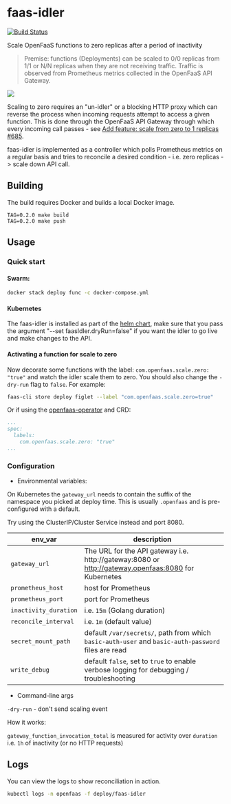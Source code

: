 # faas-idler

[![Build Status](https://travis-ci.org/openfaas-incubator/faas-idler.svg?branch=master)](https://travis-ci.org/openfaas-incubator/faas-idler)

Scale OpenFaaS functions to zero replicas after a period of inactivity

> Premise: functions (Deployments) can be scaled to 0/0 replicas from 1/1 or N/N replicas when they are not receiving traffic. Traffic is observed from Prometheus metrics collected in the OpenFaaS API Gateway.

![](./docs/faas-idler.png)

Scaling to zero requires an "un-idler" or a blocking HTTP proxy which can reverse the process when incoming requests attempt to access a given function. This is done through the OpenFaaS API Gateway through which every incoming call passes - see [Add feature: scale from zero to 1 replicas #685](https://github.com/openfaas/faas/pull/685).

faas-idler is implemented as a controller which polls Prometheus metrics on a regular basis and tries to reconcile a desired condition - i.e. zero replicas -> scale down API call.

## Building

The build requires Docker and builds a local Docker image.

```
TAG=0.2.0 make build
TAG=0.2.0 make push
```

## Usage

### Quick start

#### Swarm:

```sh
docker stack deploy func -c docker-compose.yml
```

#### Kubernetes

The faas-idler is installed as part of the [helm chart](https://github.com/openfaas/faas-netes/tree/master/chart/openfaas), make sure that you pass the argument "--set faasIdler.dryRun=false" if you want the idler to go live and make changes to the API.

#### Activating a function for scale to zero

Now decorate some functions with the label: `com.openfaas.scale.zero: "true"` and watch the idler scale them to zero. You should also change the `-dry-run` flag to `false`. For example:

```sh
faas-cli store deploy figlet --label "com.openfaas.scale.zero=true"
```

Or if using the [openfaas-operator](https://github.com/openfaas-incubator/openfaas-operator) and CRD:

```yaml
...
spec:
  labels:
    com.openfaas.scale.zero: "true"
...
```

### Configuration

* Environmental variables:

On Kubernetes the `gateway_url` needs to contain the suffix of the namespace you picked at deploy time. This is usually `.openfaas` and is pre-configured with a default.

Try using the ClusterIP/Cluster Service instead and port 8080.

| env_var               | description                                                 |
| --------------------- |----------------------------------------------------------   |
| `gateway_url`         | The URL for the API gateway i.e. http://gateway:8080 or http://gateway.openfaas:8080 for Kubernetes       |
| `prometheus_host`     | host for Prometheus |
| `prometheus_port`     | port for Prometheus |
| `inactivity_duration` | i.e. `15m` (Golang duration) |
| `reconcile_interval`  | i.e. `1m` (default value) |
| `secret_mount_path`   | default `/var/secrets/`, path from which `basic-auth-user` and `basic-auth-password` files are read |
| `write_debug`         | default `false`, set to `true` to enable verbose logging for debugging / troubleshooting |


* Command-line args

`-dry-run` - don't send scaling event 

How it works:

`gateway_function_invocation_total` is measured for activity over `duration` i.e. `1h` of inactivity (or no HTTP requests)

## Logs

You can view the logs to show reconciliation in action.

```sh
kubectl logs -n openfaas -f deploy/faas-idler
```

